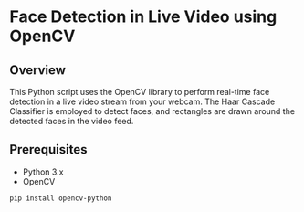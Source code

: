 # Face Detection in Live Video using OpenCV

## Overview

This Python script uses the OpenCV library to perform real-time face detection in a live video stream from your webcam. The Haar Cascade Classifier is employed to detect faces, and rectangles are drawn around the detected faces in the video feed.

## Prerequisites

- Python 3.x
- OpenCV

```bash
pip install opencv-python
